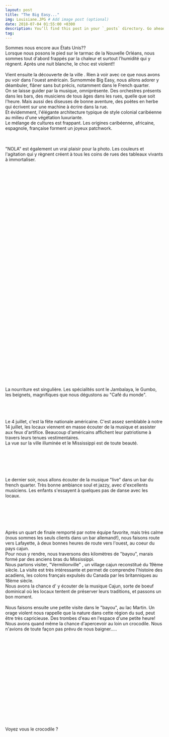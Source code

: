 ```yaml
---
layout: post
title: "The Big Easy..."
img: Louisiane.JPG # Add image post (optional)
date: 2018-07-04 01:55:00 +0300
description: You’ll find this post in your `_posts` directory. Go ahead and edit it and re-build the site to see your changes. # Add post description (optional)
tag: 
---
```

<p> 
Sommes nous encore aux États Unis??<br/>
Lorsque nous posons le pied sur le tarmac de la Nouvelle Orléans, 
nous sommes tout d'abord frappés par la chaleur et surtout l'humidité 
qui y règnent.
Après une nuit blanche, le choc est violent!!<br/><br/>
Vient ensuite la découverte de la ville . Rien à voir avec ce que nous avons 
pu voir dans l'ouest américain. Surnommée Big Easy, nous allons adorer y déambuler,
 flâner sans but précis, notamment dans le French quarter.<br/>
On se laisse guider par la musique, omniprésente. Des orchestres présents
 dans les bars, des musiciens de tous âges dans les rues, quelle que soit l'heure.
   Mais aussi des diseuses de bonne aventure, des poètes en herbe qui écrivent 
  sur une machine à écrire dans la rue.<br/>
Et évidemment, l'élégante architecture typique de style colonial caribéenne 
au milieu d'une végétation luxuriante.<br/>
Le mélange de cultures est frappant. Les origines caribéenne, 
africaine, espagnole, française forment un joyeux patchwork.

<br/><br/>
"NOLA" est également  un vrai plaisir pour la photo. 
Les couleurs et l'agitation qui y règnent créent à tous les coins de 
rues des tableaux vivants à  immortaliser.
<br/><br/>
<img class="" src="{{site.baseurl}}/assets/img/Louisiane/P1.JPG" alt=""><br/><br/><br/>
<img class="" src="{{site.baseurl}}/assets/img/Louisiane/P2.JPG" alt=""><br/><br/><br/>
<img class="Rot270" src="{{site.baseurl}}/assets/img/Louisiane/P3.JPG" alt=""><br/><br/><br/>
<img class="" src="{{site.baseurl}}/assets/img/Louisiane/P4.JPG" alt=""><br/><br/><br/>
<img class="" src="{{site.baseurl}}/assets/img/Louisiane/P5.JPG" alt=""><br/><br/><br/>
<img class="Rot270" src="{{site.baseurl}}/assets/img/Louisiane/P6.JPG" alt=""><br/><br/><br/>
<img class="" src="{{site.baseurl}}/assets/img/Louisiane/P7.JPG" alt=""><br/><br/><br/>
<img class="" src="{{site.baseurl}}/assets/img/Louisiane/P8.JPG" alt=""><br/><br/><br/>
<img class="Rot270" src="{{site.baseurl}}/assets/img/Louisiane/P9.JPG" alt=""><br/><br/><br/>
<img class="" src="{{site.baseurl}}/assets/img/Louisiane/P10.JPG" alt=""><br/><br/><br/>
<img class="" src="{{site.baseurl}}/assets/img/Louisiane/P11.JPG" alt=""><br/><br/><br/><br/><br/>
<img class="Rot270" src="{{site.baseurl}}/assets/img/Louisiane/P12.JPG" alt=""><br/><br/><br/><br/><br/>
<img class="" src="{{site.baseurl}}/assets/img/Louisiane/P13.JPG" alt=""><br/><br/><br/>
<img class="" src="{{site.baseurl}}/assets/img/Louisiane/P14.JPG" alt=""><br/><br/><br/>
<img class="" src="{{site.baseurl}}/assets/img/Louisiane/P15.JPG" alt=""><br/><br/><br/>
<img class="Rot270" src="{{site.baseurl}}/assets/img/Louisiane/P20.JPG" alt=""><br/><br/><br/>
<img class="" src="{{site.baseurl}}/assets/img/Louisiane/P21.JPG" alt=""><br/><br/><br/>
<img class="" src="{{site.baseurl}}/assets/img/Louisiane/P24.JPG" alt=""><br/><br/><br/>

La nourriture est singulière. Les spécialités sont le Jambalaya, le Gumbo, les beignets, magnifiques que nous dégustons au "Café du monde".
<br/><br/>
<img class="" src="{{site.baseurl}}/assets/img/Louisiane/P16.JPG" alt=""><br/><br/><br/>
<img class="" src="{{site.baseurl}}/assets/img/Louisiane/P17.JPG" alt="">
<br/><br/>
Le 4 juillet, c'est la fête nationale américaine. 
C'est assez semblable à notre 14 juillet, les locaux viennent en
masse écouter de la musique et assister aux feux d'artifice. 
Beaucoup d'américains affichent leur patriotisme à travers 
leurs tenues vestimentaires.<br/>
La vue sur la ville illuminée et le Mississippi est de toute beauté.
<br/><br/>
<img class="" src="{{site.baseurl}}/assets/img/Louisiane/P18.JPG" alt=""><br/><br/><br/>
<img class="" src="{{site.baseurl}}/assets/img/Louisiane/P19.JPG" alt=""><br/><br/><br/>

Le dernier soir, nous allons écouter de la musique "live" dans un bar du french quarter. Très bonne ambiance soul et jazzy, avec d'excellents musiciens. Les enfants s'essayent à quelques pas de danse avec les locaux.
<br/><br/>
<img class="" src="{{site.baseurl}}/assets/img/Louisiane/P22.JPG" alt=""><br/><br/><br/>
<img class="" src="{{site.baseurl}}/assets/img/Louisiane/P23.JPG" alt=""><br/><br/><br/>

Après un quart de finale remporté par notre équipe favorite, mais très calme 
(nous sommes les seuls clients dans un bar allemand!), 
nous faisons route vers Lafayette, à deux bonnes heures de route vers l'ouest, 
au coeur du pays cajun.<br/>
Pour nous y rendre, nous traversons des kilomètres de "bayou", 
marais formé par des anciens bras du Mississippi.<br/>
Nous partons visiter, "Vermilionville" , un village cajun reconstitué 
du 19ème siècle. La visite est très intéressante et permet de comprendre
 l'histoire des acadiens, les colons français expulsés du Canada par 
 les britanniques au 18ème siècle.<br/>
Nous avons la chance d' y écouter de la musique Cajun, sorte de boeuf dominical où les locaux tentent  de préserver leurs traditions, et passons un bon moment.
<br/><br/>
Nous faisons ensuite une petite visite dans le "bayou", au lac Martin. Un orage violent nous rappelle que la nature dans cette région du sud, peut être très capricieuse. Des trombes d'eau en l'espace d'une petite heure!
Nous avons quand même la chance d'apercevoir au loin un crocodile. Nous n'avions de toute façon pas prévu de nous baigner.....


</p>
<br/><br/>
<img class="" src="{{site.baseurl}}/assets/img/Louisiane/P25.JPG" alt=""><br/><br/><br/>
<img class="" src="{{site.baseurl}}/assets/img/Louisiane/P27.JPG" alt=""><br/><br/><br/>
<img class="" src="{{site.baseurl}}/assets/img/Louisiane/P28.JPG" alt=""><br/><br/><br/>
<img class="" src="{{site.baseurl}}/assets/img/Louisiane/P29.JPG" alt=""><br/><br/><br/>
<img class="Rot270" src="{{site.baseurl}}/assets/img/Louisiane/P30.JPG" alt=""><br/><br/><br/>
<img class="" src="{{site.baseurl}}/assets/img/Louisiane/P31.JPG" alt=""><br/><br/><br/>
<img class="" src="{{site.baseurl}}/assets/img/Louisiane/P32.JPG" alt=""><br/><br/><br/>
<p>Voyez vous le crocodile ?</p>
<img class="" src="{{site.baseurl}}/assets/img/Louisiane/P26.JPG" alt=""><br/><br/><br/>

<img class="" src="{{site.baseurl}}/assets/img/Louisiane/P33.JPG" alt=""><br/><br/><br/>
<img class="Rot270" src="{{site.baseurl}}/assets/img/Louisiane/P34.JPG" alt=""><br/><br/><br/>
<img class="" src="{{site.baseurl}}/assets/img/Louisiane/P35.JPG" alt=""><br/><br/><br/>
